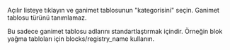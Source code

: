 Açılır listeye tıklayın ve ganimet tablosunun "kategorisini" seçin. Ganimet tablosu türünü tanımlamaz.

Bu sadece ganimet tablosu adlarını standartlaştırmak içindir. Örneğin blok yağma tabloları için blocks/registry_name kullanın.